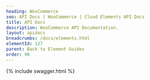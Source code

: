```yaml
---
heading: WooCommerce
seo: API Docs | WooCommerce | Cloud Elements API Docs
title: API Docs
description: WooCommerce API Documentation.
layout: apidocs
breadcrumbs: /docs/elements.html
elementId: 127
parent: Back to Element Guides
order: 90
---
```


{% include swagger.html %}

